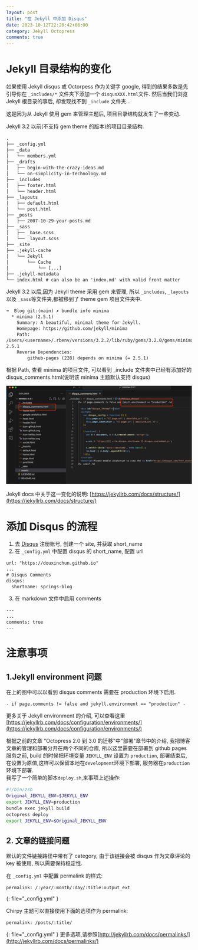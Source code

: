 ```yaml
---
layout: post
title: "在 Jekyll 中添加 Disqus"
date: 2023-10-12T22:20:42+08:00
category: Jekyll Octopress
comments: true
---
```


#  Jekyll 目录结构的变化
如果使用 Jekyll disqus 或 Octorpess 作为关键字 google, 得到的结果多数是先引导你在 `_includes/*` 文件夹下添加一个 `disqusXXX.html`文件. 然后当我们浏览 Jekyll 根目录的事后, 却发现找不到 `_include` 文件夹...  

这是因为从 Jekyll 使用 gem 来管理主题后, 项目目录结构就发生了一些变动.  

Jekyll 3.2 以前(不支持 gem theme 的版本)的项目目录结构.
```
.
├── _config.yml
├── _data
│   └── members.yml
├── _drafts
│   ├── begin-with-the-crazy-ideas.md
│   └── on-simplicity-in-technology.md
├── _includes
│   ├── footer.html
│   └── header.html
├── _layouts
│   ├── default.html
│   └── post.html
├── _posts
│   ├── 2007-10-29-your-posts.md
├── _sass
│   ├── _base.scss
│   └── _layout.scss
├── _site
├── .jekyll-cache
│   └── Jekyll
│       └── Cache
│           └── [...]
├── .jekyll-metadata
└── index.html # can also be an 'index.md' with valid front matter
```
Jekyll 3.2 以后,因为 Jekyll theme 采用 gem 来管理, 所以 `_includes`, `_layouts` 以及 `_sass`等文件夹,都被移到了 theme gem 项目文件夹中. 
```
➜  Blog git:(main) ✗ bundle info minima
  * minima (2.5.1)
	Summary: A beautiful, minimal theme for Jekyll.
	Homepage: https://github.com/jekyll/minima
	Path: /Users/<username>/.rbenv/versions/3.2.2/lib/ruby/gems/3.2.0/gems/minima-2.5.1
	Reverse Dependencies:
		github-pages (228) depends on minima (= 2.5.1)
```
根据 Path, 查看 minima 的项目文件, 可以看到 _include 文件夹中已经有添加好的 disqus_comments.html(说明该 minima 主题默认支持 disqus)  

![minima theme folder](/images/minima-disqus.png)  

Jekyll docs 中关于这一变化的说明: [https://jekyllrb.com/docs/structure/](https://jekyllrb.com/docs/structure/)

# 添加 Disqus 的流程  
1. 去 [Disqus](https://disqus.com/) 注册账号, 创建一个 site, 并获取 short_name
2. 在 `_config.yml` 中配置 disqus 的 short_name, 配置 url
```
url: "https://douxinchun.github.io"
...
# Disqus Comments
disqus:
  shortname: springs-blog
```
3. 在 markdown 文件中启用 comments
```
---
...
comments: true
---
```

# 注意事项  
## 1.Jekyll environment 问题  
在上的图中可以以看到 disqus comments 需要在 production 环境下启用.  

```
- if page.comments != false and jekyll.environment == "production" -
```  

更多关于 Jekyll environment 的介绍, 可以查看这里[https://jekyllrb.com/docs/configuration/environments/](https://jekyllrb.com/docs/configuration/environments/)  

根据之前的文章 "Octopress 2.0 到 3.0 的迁移"中"部署"章节中的介绍, 我把博客文章的管理和部署分开在两个不同的仓库, 所以这里需要在部署到 github pages 服务之前, build 的时候把环境变量 `JEKYLL_ENV` 设置为 `production`, 部署结束后,在设置为原值,这样可以保留本地在`development`环境下部署, 服务器在`production`环境下部署.  
我写了一个简单的脚本`deploy.sh`,来事项上述操作:  

``` zsh
#!/bin/zsh
Original_JEKYLL_ENV=$JEKYLL_ENV
export JEKYLL_ENV=production
bundle exec jekyll build
octopress deploy
export JEKYLL_ENV=$Original_JEKYLL_ENV

```  

## 2. 文章的链接问题  
默认的文件链接路径中带有了 category, 由于该链接会被 disqus 作为文章评论的 key 被使用, 所以需要保持稳定性.  

在 `_config.yml` 中配置 permalink 的样式:  
```
permalink: /:year/:month/:day/:title:output_ext
```  
{: file="_config.yml" }  

Chirpy 主题可以直接使用下面的选项作为 permalink:  
```
permalink: /posts/:title/
```  
{: file="_config.yml" }
更多选项,请参照[http://jekyllrb.com/docs/permalinks/](http://jekyllrb.com/docs/permalinks/)